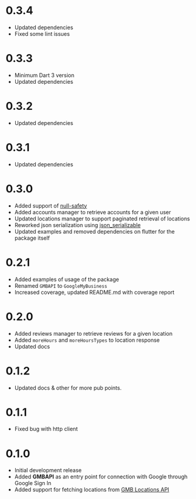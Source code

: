 # 0.3.4

* Updated dependencies
* Fixed some lint issues

# 0.3.3

* Minimum Dart 3 version
* Updated dependencies

# 0.3.2

* Updated dependencies

# 0.3.1

* Updated dependencies

# 0.3.0

* Added support of [null-safety](https://dart.dev/null-safety)
* Added accounts manager to retrieve accounts for a given user
* Updated locations manager to support paginated retrieval of locations
* Reworked json serialization using [json_serializable](https://pub.dev/packages/json_serializable)
* Updated examples and removed dependencies on flutter for the package itself

# 0.2.1

* Added examples of usage of the package
* Renamed `GMBAPI` to `GoogleMyBusiness`
* Increased coverage, updated README.md with coverage report

# 0.2.0

* Added reviews manager to retrieve reviews for a given location
* Added `moreHours` and `moreHoursTypes` to location response
* Updated docs

# 0.1.2

* Updated docs & other for more pub points.

# 0.1.1

* Fixed bug with http client

# 0.1.0

* Initial development release
* Added **GMBAPI** as an entry point for connection with Google through Google Sign In
* Added support for fetching locations from [GMB Locations API](https://developers.google.com/my-business/reference/rest/v4/accounts.locations) 